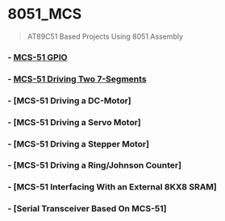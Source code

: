 # 8051_MCS
> AT89C51 Based Projects Using 8051 Assembly

### - [MCS-51 GPIO](https://github.com/ahmed79ramdan/8051_MCS/tree/master/GPIO)
### - [MCS-51 Driving Two 7-Segments](https://github.com/ahmed79ramdan/8051_MCS/tree/master/MCS-51%20Driving%20Two%207-Segments)
### - [MCS-51 Driving a DC-Motor]
### - [MCS-51 Driving a Servo Motor]
### - [MCS-51 Driving a Stepper Motor]
### - [MCS-51 Driving a Ring/Johnson Counter]
### - [MCS-51 Interfacing With an External 8KX8 SRAM]
### - [Serial Transceiver Based On MCS-51]
